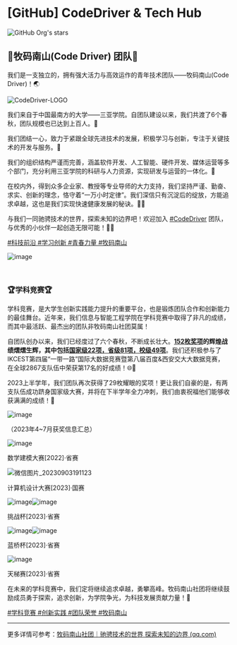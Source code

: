 # [GitHub] CodeDriver & Tech Hub

​![GitHub Org's stars](https://img.shields.io/github/stars/CodeDriver-Of-Sanya)​

## 🐳牧码南山(Code Driver) 团队🐳

我们是一支独立的，拥有强大活力与高效运作的青年技术团队——牧码南山(Code Driver)！🌏

​![CodeDriver-LOGO](assets/CodeDriver-LOGO-20230903184943-h6lvaqm.png)

我们来自于中国最南方的大学——三亚学院。自团队建设以来，我们共渡了6个春秋，团队规模也已达到上百人。🤩

我们团结一心，致力于紧跟全球先进技术的发展，积极学习与创新，专注于关键技术的开发与服务。🤗

我们的组织结构严谨而完善，涵盖软件开发、人工智能、硬件开发、媒体运营等多个部门，充分利用三亚学院的科研与人力资源，实现研发与运营的一体化。🔧

在校内外，得到众多企业家、教授等专业导师的大力支持，我们坚持严谨、勤奋、求实、创新的理念，恪守着“一万小时定律”。我们深信只有沉淀后的绽放，方能追求卓越，这也是我们实现快速健康发展的秘诀。🌱💪

与我们一同驰骋技术的世界，探索未知的边界吧！欢迎加入 [#CodeDriver](https://github.com/CodeDriver-Of-Sanya/CodeDriver_TechHub) 团队，与优秀的小伙伴一起创造无限可能！🤝🦾

[#科技前沿 #学习创新 #青春力量 #牧码南山]()

​![image](assets/image-20230903190000-mmnb3lo.png)​

‍

### 🏆学科竞赛🏆

学科竞赛，是大学生创新实践能力提升的重要平台，也是锻炼团队合作和创新能力的最佳舞台。近年来，我们信息与智能工程学院在学科竞赛中取得了非凡的成绩，而其中最活跃、最杰出的团队非牧码南山社团莫属！

自团队创办以来，我们已经度过了六个春秋，不断成长壮大。**<u>152枚奖项</u>**的辉煌战绩熠熠生辉，其中包括**<u>国家级22项，省级81项，校级49项</u>**。我们还积极参与了IKCEST第四届“一带一路”国际大数据竞赛暨第八届百度&西安交大大数据竞赛，在全球2867支队伍中荣获第17名的好成绩！🌐🏅

2023上半学年，我们团队再次获得了29枚耀眼的奖项！更让我们自豪的是，有两支队伍成功跻身国家级大赛，并将在下半学年全力冲刺，我们由衷祝福他们能够收获满满的成绩！🏅

​![image](assets/image-20230903190553-ugp5fg8.png)​

（2023年4~7月获奖信息汇总）

​![image](assets/image-20230903190700-u7xq16o.png)​

数学建模大赛[2022]·省赛

​![微信图片_20230903191123](assets/微信图片_20230903191123-20230903191149-41q6z9b.jpg)​

计算机设计大赛[2023]·国赛

​![image](assets/image-20230903190848-wwwxkit.png)​![image](assets/image-20230903190850-ouuhfdj.png)​

挑战杯[2023]·省赛

​​![image](assets/image-20230903190920-dbuy4wu.png)​![image](assets/image-20230903190924-evlelih.png)​

蓝桥杯[2023]·省赛

​![image](assets/image-20230903191242-tad6etd.png)​

天梯赛[2023]·省赛

在未来的学科竞赛中，我们定将继续追求卓越，勇攀高峰。牧码南山社团将继续鼓励成员勇于探索，追求创新，为学院争光，为科技发展贡献力量！🌱  

[#学科竞赛 #创新实践 #团队荣誉 #牧码南山]()

---

更多详情可参考：[牧码南山社团｜驰骋技术的世界 探索未知的边界 (qq.com)](https://mp.weixin.qq.com/s/83OTM9KhDhSek11f6nF_bg)
